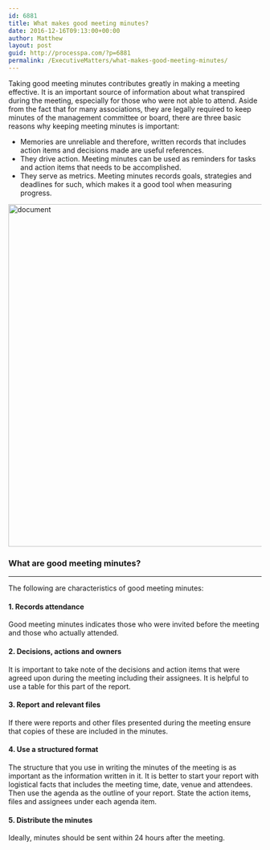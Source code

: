 ```yaml
---
id: 6881
title: What makes good meeting minutes?
date: 2016-12-16T09:13:00+00:00
author: Matthew
layout: post
guid: http://processpa.com/?p=6881
permalink: /ExecutiveMatters/what-makes-good-meeting-minutes/
---
```

Taking good meeting minutes contributes greatly in making a meeting effective. It is an important source of information about what transpired during the meeting, especially for those who were not able to attend. Aside from the fact that for many associations, they are legally required to keep minutes of the management committee or board, there are three basic reasons why keeping meeting minutes is important: 

  * Memories are unreliable and therefore, written records that includes action items and decisions made are useful references.
  * They drive action. Meeting minutes can be used as reminders for tasks and action items that needs to be accomplished.
  * They serve as metrics. Meeting minutes records goals, strategies and deadlines for such, which makes it a good tool when measuring progress.

[<img title="document" style="border-top: 0px; border-right: 0px; background-image: none; border-bottom: 0px; padding-top: 0px; padding-left: 0px; border-left: 0px; display: inline; padding-right: 0px" border="0" alt="document" src="http://processpa.com/wp-content/uploads/2016/12/document_thumb.jpg" width="1024" height="682" />](http://processpa.com/wp-content/uploads/2016/12/document.jpg)

### What are good meeting minutes?

**** 

The following are characteristics of good meeting minutes: 

#### 1. Records attendance

Good meeting minutes indicates those who were invited before the meeting and those who actually attended. 

#### 2. Decisions, actions and owners

It is important to take note of the decisions and action items that were agreed upon during the meeting including their assignees. It is helpful to use a table for this part of the report. 

#### 3. Report and relevant files

If there were reports and other files presented during the meeting ensure that copies of these are included in the minutes. 

#### 4. Use a structured format

The structure that you use in writing the minutes of the meeting is as important as the information written in it. It is better to start your report with logistical facts that includes the meeting time, date, venue and attendees. Then use the agenda as the outline of your report. State the action items, files and assignees under each agenda item. 

#### 5. Distribute the minutes 

Ideally, minutes should be sent within 24 hours after the meeting.
